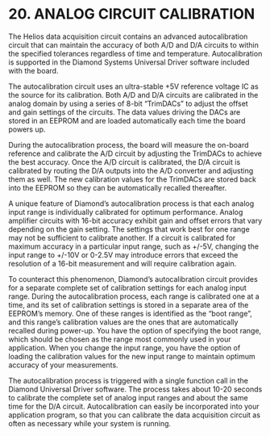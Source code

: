 # 20. ANALOG CIRCUIT CALIBRATION

The Helios data acquisition circuit contains an advanced autocalibration circuit that can maintain the accuracy of both A/D and D/A circuits to within the specified tolerances regardless of time and temperature. Autocalibration is supported in the Diamond Systems Universal Driver software included with the board.&#x20;

The autocalibration circuit uses an ultra-stable +5V reference voltage IC as the source for its calibration. Both A/D and D/A circuits are calibrated in the analog domain by using a series of 8-bit “TrimDACs” to adjust the offset and gain settings of the circuits. The data values driving the DACs are stored in an EEPROM and are loaded automatically each time the board powers up.&#x20;

During the autocalibration process, the board will measure the on-board reference and calibrate the A/D circuit by adjusting the TrimDACs to achieve the best accuracy. Once the A/D circuit is calibrated, the D/A circuit is calibrated by routing the D/A outputs into the A/D converter and adjusting them as well. The new calibration values for the TrimDACs are stored back into the EEPROM so they can be automatically recalled thereafter.&#x20;

A unique feature of Diamond’s autocalibration process is that each analog input range is individually calibrated for optimum performance. Analog amplifier circuits with 16-bit accuracy exhibit gain and offset errors that vary depending on the gain setting. The settings that work best for one range may not be sufficient to calibrate another. If a circuit is calibrated for maximum accuracy in a particular input range, such as +/-5V, changing the input range to +/-10V or 0-2.5V may introduce errors that exceed the resolution of a 16-bit measurement and will require calibration again.&#x20;

To counteract this phenomenon, Diamond’s autocalibration circuit provides for a separate complete set of calibration settings for each analog input range. During the autocalibration process, each range is calibrated one at a time, and its set of calibration settings is stored in a separate area of the EEPROM’s memory. One of these ranges is identified as the “boot range”, and this range’s calibration values are the ones that are automatically recalled during power-up. You have the option of specifying the boot range, which should be chosen as the range most commonly used in your application. When you change the input range, you have the option of loading the calibration values for the new input range to maintain optimum accuracy of your measurements.&#x20;

The autocalibration process is triggered with a single function call in the Diamond Universal Driver software. The process takes about 10-20 seconds to calibrate the complete set of analog input ranges and about the same time for the D/A circuit. Autocalibration can easily be incorporated into your application program, so that you can calibrate the data acquisition circuit as often as necessary while your system is running.
